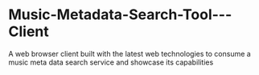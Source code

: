 Music-Metadata-Search-Tool---Client
===================================

A web browser client built with the latest web technologies to consume a music meta data search service and showcase its capabilities
